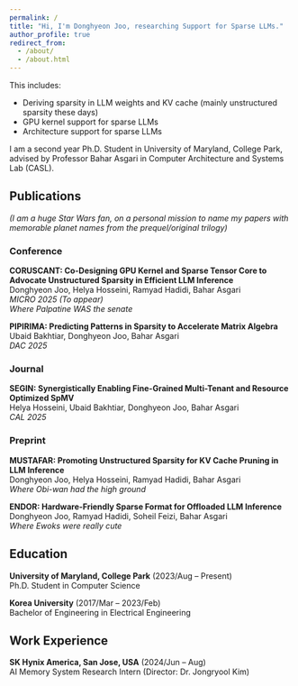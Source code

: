 ```yaml
---
permalink: /
title: "Hi, I'm Donghyeon Joo, researching Support for Sparse LLMs."
author_profile: true
redirect_from: 
  - /about/
  - /about.html
---
```


This includes:
- Deriving sparsity in LLM weights and KV cache (mainly unstructured sparsity these days)
- GPU kernel support for sparse LLMs
- Architecture support for sparse LLMs

I am a second year Ph.D. Student in University of Maryland, College Park, advised by Professor Bahar Asgari in Computer Architecture and Systems Lab (CASL).

## Publications

*(I am a huge Star Wars fan, on a personal mission to name my papers with memorable planet names from the prequel/original trilogy)*

### Conference
**CORUSCANT: Co-Designing GPU Kernel and Sparse Tensor Core to Advocate Unstructured Sparsity in Efficient LLM Inference**  
Donghyeon Joo, Helya Hosseini, Ramyad Hadidi, Bahar Asgari  
*MICRO 2025 (To appear)*  
*Where Palpatine WAS the senate*

**PIPIRIMA: Predicting Patterns in Sparsity to Accelerate Matrix Algebra**  
Ubaid Bakhtiar, Donghyeon Joo, Bahar Asgari  
*DAC 2025*

### Journal
**SEGIN: Synergistically Enabling Fine-Grained Multi-Tenant and Resource Optimized SpMV**  
Helya Hosseini, Ubaid Bakhtiar, Donghyeon Joo, Bahar Asgari  
*CAL 2025*

### Preprint
**MUSTAFAR: Promoting Unstructured Sparsity for KV Cache Pruning in LLM Inference**  
Donghyeon Joo, Helya Hosseini, Ramyad Hadidi, Bahar Asgari  
*Where Obi-wan had the high ground*

**ENDOR: Hardware-Friendly Sparse Format for Offloaded LLM Inference**  
Donghyeon Joo, Ramyad Hadidi, Soheil Feizi, Bahar Asgari  
*Where Ewoks were really cute*

## Education
**University of Maryland, College Park** (2023/Aug – Present)  
Ph.D. Student in Computer Science

**Korea University** (2017/Mar – 2023/Feb)  
Bachelor of Engineering in Electrical Engineering

## Work Experience
**SK Hynix America, San Jose, USA** (2024/Jun – Aug)  
AI Memory System Research Intern (Director: Dr. Jongryool Kim)
